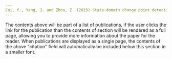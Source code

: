 ```yaml
---
Cui, Y., Yang, J. and Zhou, Z. (2023) State-domain change point detection for nonlinear time series regression. \textit{Journal of Econometrics}, 234, 3--27.
---
```


The contents above will be part of a list of publications, if the user clicks the link for the publication than the contents of section will be rendered as a full page, allowing you to provide more information about the paper for the reader. When publications are displayed as a single page, the contents of the above "citation" field will automatically be included below this section in a smaller font.
